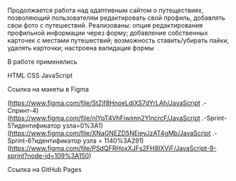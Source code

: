 Продолжается работа над адаптивным сайтом о путеществиях, позволяющий пользователям редактировать свой профиль, добавлять свои фото с путешествий. Реализованы: опция редактирования профильной информации через форму; добавление собственных карточек с местами путешествий; возможность ставить/убирать лайки, удалять карточки; настроена валидация формы

В работе применялись

HTML
CSS
JavaScript


Ссылка на макеты в Figma

(https://www.figma.com/file/StZjf8HnoeLdiXS7dYrLAh/JavaScript .-Спринт-4) (https://www.figma.com/file/nlYpT4VhFiwimn2YlncrcF/JavaScript .-Sprint-5?идентификатор узла=0%3A1) (https://www.figma.com/file/XNaGNEZD5NEjeyJzAT4gMb/JavaScript .-Sprint-6?идентификатор узла = 1140%3A291) (https://www.figma.com/file/PSdQFRHoxXJFs2FH8IXViF/JavaScript-9-sprint?node-id=109%3A150)

Ссылка на GitHub Pages

